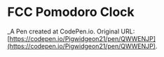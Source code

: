 # FCC Pomodoro Clock
 _A Pen created at CodePen.io. Original URL: [https://codepen.io/Pigwidgeon21/pen/QWWENJP](https://codepen.io/Pigwidgeon21/pen/QWWENJP).

 
